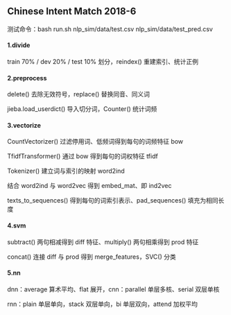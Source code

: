## Chinese Intent Match 2018-6

测试命令：bash run.sh nlp_sim/data/test.csv nlp_sim/data/test_pred.csv

#### 1.divide

train 70% / dev 20% / test 10% 划分，reindex() 重建索引、统计正例

#### 2.preprocess

delete() 去除无效符号，replace() 替换同音、同义词

jieba.load_userdict() 导入切分词，Counter() 统计词频

#### 3.vectorize

CountVectorizer() 过滤停用词、低频词得到每句的词频特征 bow

TfidfTransformer() 通过 bow 得到每句的词权特征 tfidf

Tokenizer() 建立词与索引的映射 word2ind

结合 word2ind 与 word2vec 得到 embed_mat、即 ind2vec

texts_to_sequences() 得到每句的词索引表示、pad_sequences() 填充为相同长度

#### 4.svm

subtract() 两句相减得到 diff 特征、multiply() 两句相乘得到 prod 特征

concat() 连接 diff 与 prod 得到 merge_features，SVC() 分类

#### 5.nn

dnn：average 算术平均、flat 展开，cnn：parallel 单层多核、serial 双层单核

rnn：plain 单层单向，stack 双层单向，bi 单层双向，attend 加权平均